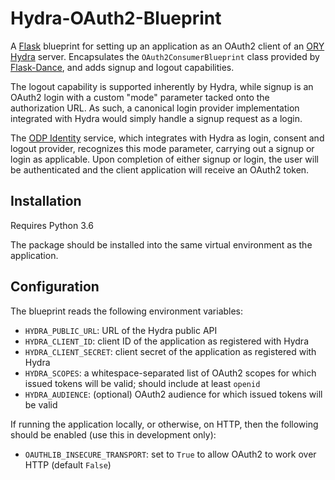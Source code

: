 # Hydra-OAuth2-Blueprint

A [Flask](https://palletsprojects.com/p/flask/) blueprint for setting up an application as an OAuth2
client of an [ORY Hydra](https://www.ory.sh/docs/hydra/) server. Encapsulates the `OAuth2ConsumerBlueprint`
class provided by [Flask-Dance](https://flask-dance.readthedocs.io/en/latest/index.html), and adds signup
and logout capabilities.

The logout capability is supported inherently by Hydra, while signup is an OAuth2 login with a custom
"mode" parameter tacked onto the authorization URL. As such, a canonical login provider implementation
integrated with Hydra would simply handle a signup request as a login.

The [ODP Identity](https://github.com/SAEONData/ODP-Identity) service, which integrates with Hydra
as login, consent and logout provider, recognizes this mode parameter, carrying out a signup or login
as applicable. Upon completion of either signup or login, the user will be authenticated and the client
application will receive an OAuth2 token.

## Installation

Requires Python 3.6

The package should be installed into the same virtual environment as the application.

## Configuration

The blueprint reads the following environment variables:

- `HYDRA_PUBLIC_URL`: URL of the Hydra public API
- `HYDRA_CLIENT_ID`: client ID of the application as registered with Hydra
- `HYDRA_CLIENT_SECRET`: client secret of the application as registered with Hydra
- `HYDRA_SCOPES`: a whitespace-separated list of OAuth2 scopes for which issued tokens will be valid;
  should include at least `openid`
- `HYDRA_AUDIENCE`: (optional) OAuth2 audience for which issued tokens will be valid

If running the application locally, or otherwise, on HTTP, then the following should be enabled
(use this in development only):
- `OAUTHLIB_INSECURE_TRANSPORT`: set to `True` to allow OAuth2 to work over HTTP (default `False`)
